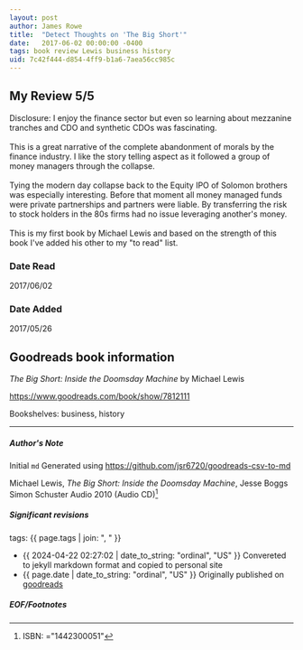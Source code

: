 ```yaml
---
layout: post
author: James Rowe
title:  "Detect Thoughts on 'The Big Short'"
date:   2017-06-02 00:00:00 -0400
tags: book review Lewis business history
uid: 7c42f444-d854-4ff9-b1a6-7aea56cc985c
---
```


<!-- highly dependent on how you personally use jekyll templates, and how you want this to show up -->
<!-- escape any jekyll keys with double brackets -->

## My Review 5/5

Disclosure: I enjoy the finance sector but even so learning about mezzanine tranches and CDO and synthetic CDOs was fascinating.<br/><br/>This is a great narrative of the complete abandonment of morals by the finance industry. I like the story telling aspect as it followed a group of money managers through the collapse.<br/><br/>Tying the modern day collapse back to the Equity IPO of Solomon brothers was especially interesting. Before that moment all money managed funds were private partnerships and partners were liable. By transferring the risk to stock holders in the 80s firms had no issue leveraging another's money.<br/><br/>This is my first book by Michael Lewis and based on the strength of this book I've added his other to my "to read" list.

### Date Read
2017/06/02

### Date Added
2017/05/26

## Goodreads book information

*The Big Short: Inside the Doomsday Machine* by Michael   Lewis

https://www.goodreads.com/book/show/7812111

Bookshelves: business, history

---

##### Author's Note

Initial `md` Generated using https://github.com/jsr6720/goodreads-csv-to-md

Michael   Lewis, *The Big Short: Inside the Doomsday Machine*, Jesse Boggs Simon  Schuster Audio 2010 (Audio CD)[^1]

##### Significant revisions

tags: {{ page.tags | join: ", " }} <!-- todo move this somewhere -->

- {{ 2024-04-22 02:27:02 | date_to_string: "ordinal", "US" }} Convereted to jekyll markdown format and copied to personal site
- {{ page.date | date_to_string: "ordinal", "US" }} Originally published on [goodreads](https://www.goodreads.com)

##### EOF/Footnotes

[^1]: ISBN: ="1442300051"